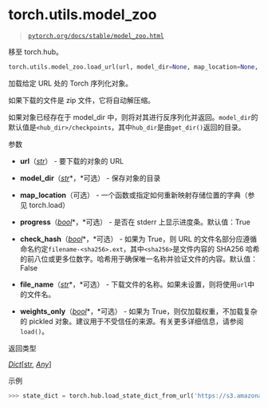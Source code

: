 # torch.utils.model_zoo

> [`pytorch.org/docs/stable/model_zoo.html`](https://pytorch.org/docs/stable/model_zoo.html)

移至 torch.hub。

```py
torch.utils.model_zoo.load_url(url, model_dir=None, map_location=None, progress=True, check_hash=False, file_name=None, weights_only=False)
```

加载给定 URL 处的 Torch 序列化对象。

如果下载的文件是 zip 文件，它将自动解压缩。

如果对象已经存在于 model_dir 中，则将对其进行反序列化并返回。`model_dir`的默认值是`<hub_dir>/checkpoints`，其中`hub_dir`是由`get_dir()`返回的目录。

参数

+   **url**（[*str*](https://docs.python.org/3/library/stdtypes.html#str "(in Python v3.12)")） - 要下载的对象的 URL

+   **model_dir**（[*str*](https://docs.python.org/3/library/stdtypes.html#str "(in Python v3.12)")*，*可选） - 保存对象的目录

+   **map_location**（可选） - 一个函数或指定如何重新映射存储位置的字典（参见 torch.load）

+   **progress**（[*bool*](https://docs.python.org/3/library/functions.html#bool "(in Python v3.12)")*，*可选） - 是否在 stderr 上显示进度条。默认值：True

+   **check_hash**（[*bool*](https://docs.python.org/3/library/functions.html#bool "(in Python v3.12)")*，*可选） - 如果为 True，则 URL 的文件名部分应遵循命名约定`filename-<sha256>.ext`，其中`<sha256>`是文件内容的 SHA256 哈希的前八位或更多位数字。哈希用于确保唯一名称并验证文件的内容。默认值：False

+   **file_name**（[*str*](https://docs.python.org/3/library/stdtypes.html#str "(in Python v3.12)")*，*可选） - 下载文件的名称。如果未设置，则将使用`url`中的文件名。

+   **weights_only**（[*bool*](https://docs.python.org/3/library/functions.html#bool "(in Python v3.12)")*，*可选） - 如果为 True，则仅加载权重，不加载复杂的 pickled 对象。建议用于不受信任的来源。有关更多详细信息，请参阅`load()`。

返回类型

[*Dict*](https://docs.python.org/3/library/typing.html#typing.Dict "(in Python v3.12)")[[str](https://docs.python.org/3/library/stdtypes.html#str "(in Python v3.12)"), [*Any*](https://docs.python.org/3/library/typing.html#typing.Any "(in Python v3.12)")]

示例

```py
>>> state_dict = torch.hub.load_state_dict_from_url('https://s3.amazonaws.com/pytorch/models/resnet18-5c106cde.pth') 
```
